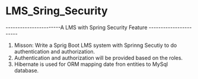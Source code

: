 # LMS_Sring_Security

-----------------------A LMS with Spring Security Feature -----------------------

1. Misson: Write a Sprig Boot LMS system with Sprinng Secutiy to do authentication and authorization.
2. Authentication and authorization will be provided based on the roles.
3. Hibernate is used for ORM mapping date fron entities to MySql database.
